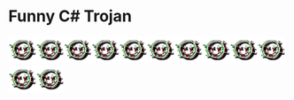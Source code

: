 # Funny C# Trojan

<div text-align="center"><img src="Emoji.png" width="50px" height="50px"><img src="Emoji.png" width="50px" height="50px"><img src="Emoji.png" width="50px" height="50px"><img src="Emoji.png" width="50px" height="50px"><img src="Emoji.png" width="50px" height="50px"><img src="Emoji.png" width="50px" height="50px"><img src="Emoji.png" width="50px" height="50px"><img src="Emoji.png" width="50px" height="50px"><img src="Emoji.png" width="50px" height="50px"><img src="Emoji.png" width="50px" height="50px"><img src="Emoji.png" width="50px" height="50px"><img src="Emoji.png" width="50px" height="50px"></div>
